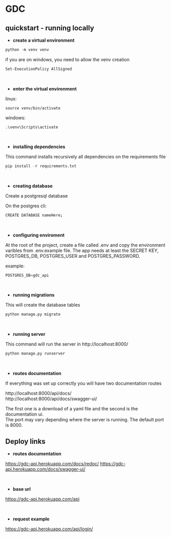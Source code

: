 # GDC

## quickstart - running locally

- **create a virtual environment**

```python
python -m venv venv
```

if you are on windows, you need to allow the venv creation
```bash
Set-ExecutionPolicy AllSigned
```
<br>

- **enter the virtual environment**

linux:
```
source venv/bin/activate
```

windows:
```
.\venv\Scripts\activate
```

<br>

- **installing dependencies**

This command installs recursively all dependencies on the requirements file

```python
pip install -r requirements.txt
```

<br>

- **creating database**

Create a postgresql database

On the postgres cli:

```bash
CREATE DATABASE nameHere;
```

<br>

- **configuring enviroment**

At the root of the project, create a file called .env and copy the environment varibles from .env.example file.
The app needs at least the SECRET KEY, POSTGRES_DB, POSTGRES_USER and POSTGRES_PASSWORD.

example:

```python
POSTGRES_DB=gdc_api
```

<br>

- **running migrations**

This will create the database tables

```python
python manage.py migrate
```

<br>

- **running server**

This command will run the server in http://localhost:8000/

```python
python manage.py runserver
```

<br>

- **routes documentation**

If everything was set up correctly you will have two documentation routes

http://localhost:8000/api/docs/
<br>
http://localhost:8000/api/docs/swagger-ui/

The first one is a download of a yaml file and the second is the documentation ui.
<br>
The port may vary depending where the server is running. The default port is 8000.

## Deploy links

- **routes documentation**

https://gdc-api.herokuapp.com/docs/redoc/
https://gdc-api.herokuapp.com/docs/swagger-ui/

<br/>

- **base url**

https://gdc-api.herokuapp.com/api

<br/>

  - **request example**

https://gdc-api.herokuapp.com/api/login/
